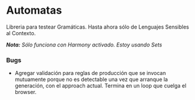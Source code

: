 Automatas
=========

Libreria para testear Gramáticas. Hasta ahora sólo de Lenguajes Sensibles al Contexto.

***Nota:*** *Sólo funciona con Harmony activado. Estoy usando Sets*

### Bugs
- Agregar validación para reglas de producción que se invocan mutuamente porque no es detectable una vez que arranque la generación, con el approach actual. Termina en un loop que cuelga el browser.
